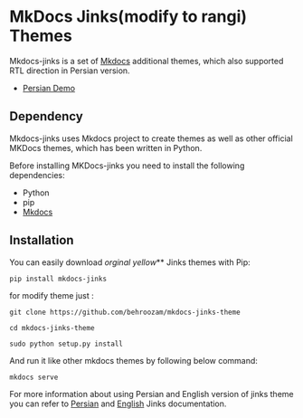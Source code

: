 # MkDocs Jinks(modify to rangi) Themes

Mkdocs-jinks is a set of [Mkdocs](http://mkdocs.org) additional themes, which also supported RTL direction in Persian version.

* [Persian Demo](http://behroozam.com/mkdocs-jinks-theme/persian/)

## Dependency
Mkdocs-jinks uses Mkdocs project to create themes as well as other official MKDocs themes, which has been written in Python.

Before installing MKDocs-jinks you need to install the following dependencies:

* Python
* pip
* [Mkdocs](http://mkdocs.org)

## Installation
You can easily download _orginal yellow_** Jinks themes with Pip:

```
pip install mkdocs-jinks
```
for modify theme just :
```
git clone https://github.com/behroozam/mkdocs-jinks-theme

cd mkdocs-jinks-theme

sudo python setup.py install
```
And run it like other mkdocs themes by following below command:

```
mkdocs serve
```

For more information about using Persian and English version of jinks theme you can refer to [Persian](http://anetwork.github.io/mkdocs-jinks-theme/persian/) and [English](http://anetwork.github.io/mkdocs-jinks-theme/) Jinks documentation.
